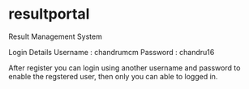 # resultportal
Result Management System

Login Details 
Username : chandrumcm 
Password : chandru16

After register you can login using another username and password to enable the regstered user, then only you can able to logged in.
